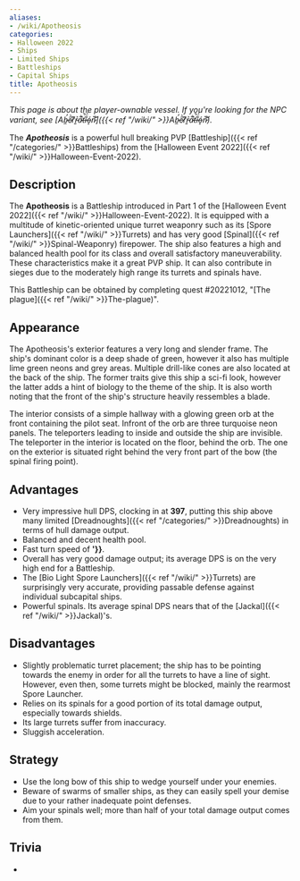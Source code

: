 ```yaml
---
aliases:
- /wiki/Apotheosis
categories:
- Halloween 2022
- Ships
- Limited Ships
- Battleships
- Capital Ships
title: Apotheosis
---
```


_This page is about the player-ownable vessel. If you're looking for the NPC variant, see [Ab̵̼̓e̷̋̀r̸͆̂r̵͈͐a̷͋̚ť̶̚i̵̐̈́ó̵̝n̷̚͝]({{< ref "/wiki/" >}}Ab̵̼̓e̷̋̀r̸͆̂r̵͈͐a̷͋̚ť̶̚i̵̐̈́ó̵̝n̷̚͝)._

The **_Apotheosis_** is a powerful hull breaking PVP [Battleship]({{< ref "/categories/" >}}Battleships) from the [Halloween Event 2022]({{< ref "/wiki/" >}}Halloween-Event-2022). 

## Description

The **Apotheosis** is a Battleship introduced in Part 1 of the [Halloween Event 2022]({{< ref "/wiki/" >}}Halloween-Event-2022). It is equipped with a multitude of kinetic-oriented unique turret weaponry such as its [Spore Launchers]({{< ref "/wiki/" >}}Turrets) and has very good [Spinal]({{< ref "/wiki/" >}}Spinal-Weaponry) firepower. The ship also features a high and balanced health pool for its class and overall satisfactory maneuverability. These characteristics make it a great PVP ship. It can also contribute in sieges due to the moderately high range its turrets and spinals have.

This Battleship can be obtained by completing quest #20221012, "[The plague]({{< ref "/wiki/" >}}The-plague)".

## Appearance

The Apotheosis's exterior features a very long and slender frame. The ship's dominant color is a deep shade of green, however it also has multiple lime green neons and grey areas. Multiple drill-like cones are also located at the back of the ship. The former traits give this ship a sci-fi look, however the latter adds a hint of biology to the theme of the ship. It is also worth noting that the front of the ship's structure heavily ressembles a blade.

The interior consists of a simple hallway with a glowing green orb at the front containing the pilot seat. Infront of the orb are three turquoise neon panels. The teleporters leading to inside and outside the ship are invisible. The teleporter in the interior is located on the floor, behind the orb. The one on the exterior is situated right behind the very front part of the bow (the spinal firing point).

## Advantages

- Very impressive hull DPS, clocking in at **397**, putting this ship above many limited [Dreadnoughts]({{< ref "/categories/" >}}Dreadnoughts) in terms of hull damage output.
- Balanced and decent health pool.
- Fast turn speed of **'}}**.
- Overall has very good damage output; its average DPS is on the very high end for a Battleship.
- The [Bio Light Spore Launchers]({{< ref "/wiki/" >}}Turrets) are surprisingly very accurate, providing passable defense against individual subcapital ships.
- Powerful spinals. Its average spinal DPS nears that of the [Jackal]({{< ref "/wiki/" >}}Jackal)'s.

## Disadvantages

- Slightly problematic turret placement; the ship has to be pointing towards the enemy in order for all the turrets to have a line of sight. However, even then, some turrets might be blocked, mainly the rearmost Spore Launcher.
- Relies on its spinals for a good portion of its total damage output, especially towards shields.
- Its large turrets suffer from inaccuracy.
- Sluggish acceleration.

## Strategy

- Use the long bow of this ship to wedge yourself under your enemies.
- Beware of swarms of smaller ships, as they can easily spell your demise due to your rather inadequate point defenses.
- Aim your spinals well; more than half of your total damage output comes from them.

## Trivia

-